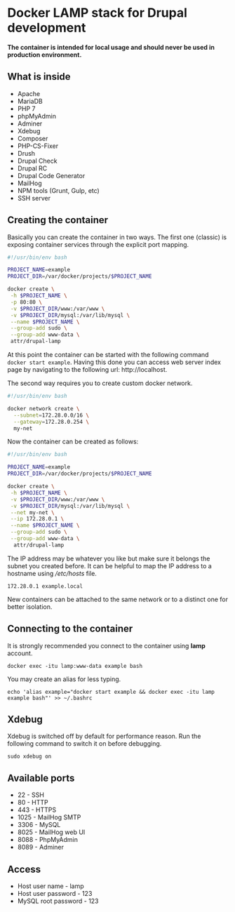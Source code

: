 # Docker LAMP stack for Drupal development

**The container is intended for local usage and should never be used in production environment.**

## What is inside

* Apache
* MariaDB
* PHP 7
* phpMyAdmin
* Adminer
* Xdebug
* Composer
* PHP-CS-Fixer
* Drush
* Drupal Check
* Drupal RC
* Drupal Code Generator
* MailHog
* NPM tools (Grunt, Gulp, etc)
* SSH server

## Creating the container

Basically you can create the container in two ways. The first one (classic) is exposing container services through the explicit port mapping.
```bash
#!/usr/bin/env bash

PROJECT_NAME=example
PROJECT_DIR=/var/docker/projects/$PROJECT_NAME

docker create \
 -h $PROJECT_NAME \
 -p 80:80 \
 -v $PROJECT_DIR/www:/var/www \
 -v $PROJECT_DIR/mysql:/var/lib/mysql \
 --name $PROJECT_NAME \
 --group-add sudo \
 --group-add www-data \
 attr/drupal-lamp
```
At this point the container can be started with the following command `docker start example`.
Having this done you can access web server index page by navigating to the following url: http://localhost.

The second way requires you to create custom docker network.
```bash
#!/usr/bin/env bash

docker network create \
  --subnet=172.28.0.0/16 \
  --gateway=172.28.0.254 \
  my-net
```
Now the container can be created as follows:
```bash
#!/usr/bin/env bash

PROJECT_NAME=example
PROJECT_DIR=/var/docker/projects/$PROJECT_NAME

docker create \
 -h $PROJECT_NAME \
 -v $PROJECT_DIR/www:/var/www \
 -v $PROJECT_DIR/mysql:/var/lib/mysql \
 --net my-net \
 --ip 172.28.0.1 \
 --name $PROJECT_NAME \
 --group-add sudo \
 --group-add www-data \
  attr/drupal-lamp
```
The IP address may be whatever you like but make sure it belongs the subnet you created before. It can be helpful to map the IP address to a hostname using _/etc/hosts_ file.
```
172.28.0.1 example.local
```
New containers can be attached to the same network or to a distinct one for better isolation.

## Connecting to the container

It is strongly recommended you connect to the container using **lamp** account.
```
docker exec -itu lamp:www-data example bash
```

You may create an alias for less typing.
```
echo 'alias example="docker start example && docker exec -itu lamp example bash"' >> ~/.bashrc
```

## Xdebug
Xdebug is switched off by default for performance reason. Run the following
command to switch it on before debugging.
```
sudo xdebug on
```

## Available ports
* 22 - SSH
* 80 - HTTP
* 443 - HTTPS
* 1025 - MailHog SMTP
* 3306 - MySQL
* 8025 - MailHog web UI
* 8088 - PhpMyAdmin
* 8089 - Adminer

## Access
* Host user name - lamp
* Host user password - 123
* MySQL root password - 123

